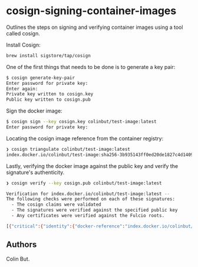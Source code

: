 # cosign-signing-container-images

Outlines the steps on signing and verifying container images using a tool called cosign.

Install Cosign:
```bash
brew install sigstore/tap/cosign
```

One of the first things that needs to be done is to generate a key pair:

```bash
$ cosign generate-key-pair
Enter password for private key:
Enter again:
Private key written to cosign.key
Public key written to cosign.pub
```

Sign the docker image:
```bash
$ cosign sign --key cosign.key colinbut/test-image:latest
Enter password for private key:
```

Locating the cosign image reference from the container registry:

```bash
❯ cosign triangulate colinbut/test-image:latest
index.docker.io/colinbut/test-image:sha256-3b935143ff0ed20de1827c4d1409df6179ad351924a085b16900ca9cb5e556dc.sig
```

Lastly, verifying the docker image against the public key and verify the signature's authenticity.

```bash
❯ cosign verify --key cosign.pub colinbut/test-image:latest

Verification for index.docker.io/colinbut/test-image:latest --
The following checks were performed on each of these signatures:
  - The cosign claims were validated
  - The signatures were verified against the specified public key
  - Any certificates were verified against the Fulcio roots.

[{"critical":{"identity":{"docker-reference":"index.docker.io/colinbut/test-image"},"image":{"docker-manifest-digest":"sha256:3b935143ff0ed20de1827c4d1409df6179ad351924a085b16900ca9cb5e556dc"},"type":"cosign container image signature"},"optional":null}]
```

## Authors

Colin But.
